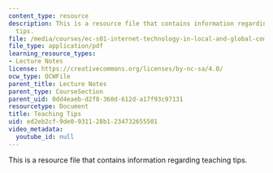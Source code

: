 ```yaml
---
content_type: resource
description: This is a resource file that contains information regarding teaching
  tips.
file: /media/courses/ec-s01-internet-technology-in-local-and-global-communities-spring-2005-summer-2005/ed2eb2cf9de0931128b1234732655501_MITEC_S01S05_lec6_teach.pdf
file_type: application/pdf
learning_resource_types:
- Lecture Notes
license: https://creativecommons.org/licenses/by-nc-sa/4.0/
ocw_type: OCWFile
parent_title: Lecture Notes
parent_type: CourseSection
parent_uid: 0dd4eaeb-d2f8-360d-612d-a17f93c97131
resourcetype: Document
title: Teaching Tips
uid: ed2eb2cf-9de0-9311-28b1-234732655501
video_metadata:
  youtube_id: null
---
```

This is a resource file that contains information regarding teaching tips.